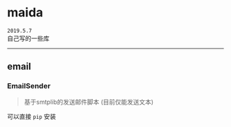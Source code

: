# maida 
`2019.5.7`  
自己写的一些库

---

##  email
###  EmailSender
>基于smtplib的发送邮件脚本  (目前仅能发送文本)  

可以直接 `pip` 安装
